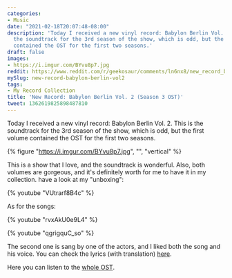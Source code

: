 ```yaml
---
categories:
- Music
date: "2021-02-18T20:07:48-08:00"
description: 'Today I received a new vinyl record: Babylon Berlin Vol. 2. This is
  the soundtrack for the 3rd season of the show, which is odd, but the first volume
  contained the OST for the first two seasons.'
draft: false
images:
- https://i.imgur.com/BYvu8p7.jpg
reddit: https://www.reddit.com/r/geekosaur/comments/ln6nx8/new_record_babylon_berlin_vol_2_season_3_ost/
mySlug: new-record-babylon-berlin-vol2
tags:
- My Record Collection
title: 'New Record: Babylon Berlin Vol. 2 (Season 3 OST)'
tweet: 1362619825898487810
---
```


Today I received a new vinyl record: Babylon Berlin Vol. 2. This is the soundtrack for the 3rd season of the show, which is odd, but the first volume contained the OST for the first two seasons.

{% figure "https://i.imgur.com/BYvu8p7.jpg", "", "vertical" %}

<!--more-->

This is a show that I love, and the soundtrack is wonderful. Also, both volumes are gorgeous, and it's definitely worth for me to have it in my collection. have a look at my "unboxing":

{% youtube "VUtrarf8B4c" %}

As for the songs:

{% youtube "rvxAkU0e9L4" %}

{% youtube "qgrigquC_so" %}

The second one is sang by one of the actors, and I liked both the song and his voice. You can check the lyrics (with translation) [here](https://www.musixmatch.com/lyrics/Woods-of-Birnam/Du-bist-alles/translation/english).

Here you can listen to the [whole OST](https://open.spotify.com/album/44EqvbbLocS6wWZHSItcna).

